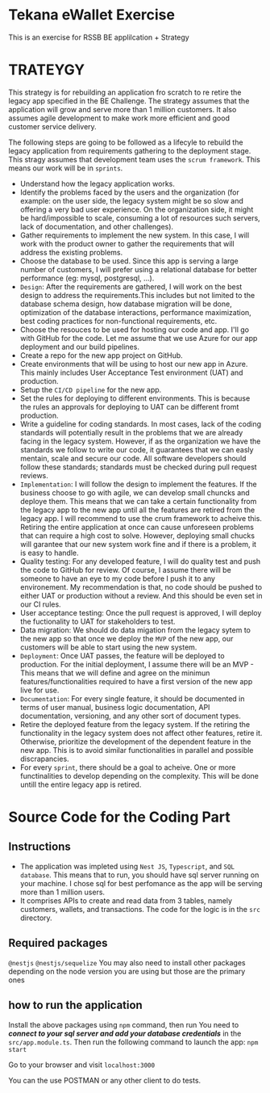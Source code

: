# Tekana eWallet Exercise

This is an exercise for RSSB BE applilcation + Strategy

# TRATEYGY
This strategy is for rebuilding an application fro scratch to re retire the legacy app specified in the BE Challenge. The strategy assumes that the application will grow and serve more than 1 million customers. It also assumes agile development to make work more efficient and good customer service delivery.

The following steps are going to be followed as a lifecyle to rebuild the legacy application from requirements gathering to the deployment stage. This stragy assumes that development team uses the ```scrum framework```. This means our work will be in ```sprints```.

* Understand how the legacy application works. 
* Identify the problems faced by the users and the organization (for example: on the user side, the legacy system might be so slow and offering a very bad user experience. On the organization side, it might be hard/impossible to scale, consuming a lot of resources such servers, lack of documentation, and other challenges).
* Gather requirements to implement the new system. In this case, I will work with the product owner to gather the requirements that will address the existing problems.
* Choose the database to be used. Since this app is serving a large number of customers, I will prefer using a relational database for better performance (eg: mysql, postgresql, ...).
* ``Design``: After the requirements are gathered, I will work on the best design to address the requirements.This includes but not limited to the database schema design, how database migration will be done, optimization of the database interactions, performance maximization, best coding practices for non-functional requirements, etc.
* Choose the resouces to be used for hosting our code and app. I'll go with GitHub for the code. Let me assume that we use Azure for our app deployment and our build pipelines.
* Create a repo for the new app project on GitHub.
* Create environments that will be using to host our new app in Azure. This mainly includes User Acceptance Test environment (UAT) and production.
* Setup the ```CI/CD pipeline``` for the new app.
* Set the rules for deploying to different environments. This is because the rules an approvals for deploying to UAT can be different fromt production.
* Write a guideline for coding standards. In most cases, lack of the coding standards will potentially result in the problems that we are already facing in the legacy system. However, if as the organization we have the standards we follow to write our code, it guarantees that we can easly mentain, scale and secure our code. All software developers should follow these standards; standards must be checked during pull request reviews.
* ``Implementation``: I will follow the design to implement the features. If the business choose to go with agile, we can develop small chuncks and deploye them. This means that we can take a certain functionality from the legacy app to the new app until all the features are retired from the legacy app. I will recommend to use the crum framework to acheive this. Retiring the entire application at once can cause unforeseen problems that can require a high cost to solve. However, deploying small chucks will garantee that our new system work fine and if there is a problem, it is easy to handle. 
* Quality testing: For any developed feature, I will do quality test and push the code to GitHub for review. Of course, I assume there will be someone to have an eye to my code before I push it to any environement. My recommendation is that, no code should be pushed to either UAT or production without a review. And this should be even set in our CI rules.
* User acceptance testing: Once the pull request is approved, I will deploy the fuctionality to UAT for stakeholders to test.
* Data migration: We should do data migation from the legacy sytem to the new app so that once we deploy the ```MVP``` of the new app, our customers will be able to start using the new system.
* ``Deployment``: Once UAT passes, the feature will be deployed to production. For the initial deployment, I assume there will be an MVP - This means that we will define and agree on the minimun features/functionalities required to have a first version of the new app live for use.
* ``Documentation``: For every single feature, it should be documented in terms of user manual, business logic documentation, API documentation, versioning, and any other sort of document types.
* Retire the deployed feature from the legacy system. If the retiring the functionality in the legacy system does not affect other features, retire it. Otherwise, prioritize the development of the dependent feature in the new app. This is to avoid similar functionalities in parallel and possible discrapancies.
* For every ```sprint```, there should be a goal to acheive. One or more functinalities to develop depending on the complexity. This will be done untill the entire legacy app is retired.


# Source Code for the Coding Part
## Instructions

* The application was impleted using ```Nest JS```, ```Typescript```, and ```SQL database```. This means that to run, you should have sql server running on your machine. I chose sql for best perfomance as the app will be serving more than 1 million users.
* It comprises APIs to create and read data from 3 tables, namely customers, wallets, and transactions. The code for the logic is in the ```src``` directory.

## Required packages
```@nestjs```
```@nestjs/sequelize```
You may also need to install other packages depending on the node version you are using but those are the primary ones

## how to run the application
Install the above packages using ```npm``` command, then run
You need to ***connect to your sql server and add your database credentials*** in the ```src/app.module.ts```. Then run the following command to launch the app:
```npm start```

Go to your browser and visit ```localhost:3000```

You can the use POSTMAN or any other client to do tests.